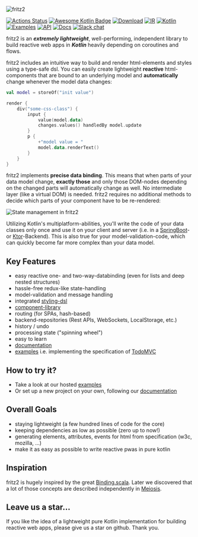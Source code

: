 ![fritz2](https://www.fritz2.dev/images/fritz2_logo_grey.png)

[![Actions Status](https://github.com/jwstegemann/fritz2/workflows/build/badge.svg)](https://github.com/jwstegemann/fritz2/actions)
[![Awesome Kotlin Badge](https://kotlin.link/awesome-kotlin.svg)](https://github.com/KotlinBy/awesome-kotlin)
[![Download](https://img.shields.io/maven-central/v/dev.fritz2/core)](https://search.maven.org/search?q=g:dev.fritz2)
[![IR](https://img.shields.io/badge/Kotlin%2FJS-IR%20supported-yellow)](https://kotl.in/jsirsupported)
[![Kotlin](https://img.shields.io/badge/kotlin-1.6-blue.svg?logo=kotlin)](http://kotlinlang.org)
[![Examples](https://img.shields.io/badge/examples-showcase-yellow)](https://www.fritz2.dev/examples.html)
[![API](https://img.shields.io/badge/API-dokka-green)](https://api.fritz2.dev)
[![Docs](https://img.shields.io/badge/docs-online-violet)](https://docs.fritz2.dev)
[![Slack chat](https://img.shields.io/badge/kotlinlang-%23fritz2-B37700?logo=slack)](https://kotlinlang.slack.com/messages/fritz2)

fritz2 is an ***extremely lightweight***, well-performing, independent library to build reactive web apps in ***Kotlin*** heavily depending on coroutines and flows.

fritz2 includes an intuitive way to build and render html-elements and styles using a type-safe dsl. You can easily create lightweight **reactive** html-components that are bound to an underlying model and **automatically** change whenever the model data changes:

```kotlin
val model = storeOf("init value")

render {
    div("some-css-class") {
        input {
            value(model.data)
            changes.values() handledBy model.update 
        }
        p {
            +"model value = "
            model.data.renderText()
        }
    }
}
```

fritz2 implements **precise data binding**. This means that when parts of your data model change, **exactly those** and only those DOM-nodes depending on the changed parts will automatically change as well. No intermediate layer (like a virtual DOM) is needed. fritz2 requires no additional methods to decide which parts of your component have to be re-rendered:

![State management in fritz2](https://www.fritz2.dev/static/fritz2_state.001.png)

Utilizing Kotlin's multiplatform-abilities, you'll write the code of your data classes only once and use it on your client and server (i.e. in a [SpringBoot](https://github.com/jamowei/fritz2-spring-todomvc)- or [Ktor](https://github.com/jamowei/fritz2-ktor-todomvc)-Backend). This is also true for your model-validation-code, which can quickly become far more complex than your data model.

## Key Features

- easy reactive one- and two-way-databinding (even for lists and deep nested structures)
- hassle-free redux-like state-handling
- model-validation and message handling 
- integrated [styling-dsl](https://docs.fritz2.dev/StylingDSL.html)
- [component-library](https://components.fritz2.dev)
- routing (for SPAs, hash-based)
- backend-repositories (Rest APIs, WebSockets, LocalStorage, etc.)
- history / undo
- processing state ("spinning wheel")
- easy to learn  
- [documentation](https://docs.fritz2.dev)
- [examples](https://www.fritz2.dev/examples.html) i.e. implementing the specification of [TodoMVC](http://todomvc.com/)


## How to try it?

* Take a look at our hosted [examples](https://www.fritz2.dev/examples.html)
* Or set up a new project on your own, following our [documentation](https://docs.fritz2.dev/ProjectSetup.html)

## Overall Goals

- staying lightweight (a few hundred lines of code for the core)
- keeping dependencies as low as possible (zero up to now!)
- generating elements, attributes, events for html from specification (w3c, mozilla, ...)
- make it as easy as possible to write reactive pwas in pure kotlin

## Inspiration

fritz2 is hugely inspired by the great [Binding.scala](https://github.com/ThoughtWorksInc/Binding.scala). Later we discovered that a lot of those concepts are described independently in [Meiosis](https://meiosis.js.org/).

## Leave us a star...

If you like the idea of a lightweight pure Kotlin implementation for building reactive web apps, please give us a star on github. Thank you.
